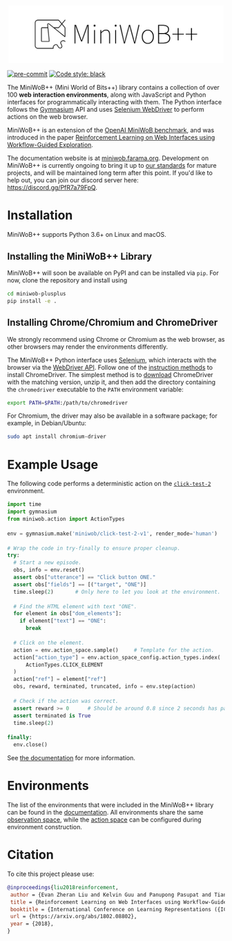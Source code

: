 <p align="center">
  <img src="https://raw.githubusercontent.com/Farama-Foundation/miniwob-plusplus/master/miniwobplusplus-text.png" width="500px"/>
</p>

[![pre-commit](https://img.shields.io/badge/pre--commit-enabled-brightgreen?logo=pre-commit&logoColor=white)](https://pre-commit.com/)
[![Code style: black](https://img.shields.io/badge/code%20style-black-000000.svg)](https://github.com/psf/black)

The MiniWoB++ (Mini World of Bits++) library contains a collection of over 100 **web interaction environments**,
along with JavaScript and Python interfaces for programmatically interacting with them.
The Python interface follows the [Gymnasium](https://gymnasium.farama.org/) API
and uses [Selenium WebDriver](https://www.selenium.dev/documentation/webdriver/)
to perform actions on the web browser. 

MiniWoB++ is an extension of the
[OpenAI MiniWoB benchmark](http://proceedings.mlr.press/v70/shi17a/shi17a.pdf),
and was introduced in the paper
[Reinforcement Learning on Web Interfaces using Workflow-Guided
Exploration](https://arxiv.org/abs/1802.08802).

The documentation website is at [miniwob.farama.org](https://miniwob.farama.org/).
Development on MiniWoB++ is currently ongoing to bring it up to [our standards](https://farama.org/project_standards.html) for mature projects, and will be maintained long term after this point. If you'd like to help out, you can join our discord server here: <https://discord.gg/PfR7a79FpQ>.

# Installation

MiniWoB++ supports Python 3.6+ on Linux and macOS.

## Installing the MiniWoB++ Library

MiniWoB++ will soon be available on PyPI and can be installed via `pip`. For now, clone the repository and install using

```sh
cd miniwob-plusplus
pip install -e .
```

## Installing Chrome/Chromium and ChromeDriver

We strongly recommend using Chrome or Chromium as the web browser,
as other browsers may render the environments differently.

The MiniWoB++ Python interface uses [Selenium](https://www.selenium.dev/documentation/webdriver/),
which interacts with the browser via the [WebDriver API](https://w3c.github.io/webdriver/).
Follow one of the
[instruction methods](https://www.selenium.dev/documentation/webdriver/getting_started/install_drivers/)
to install ChromeDriver. The simplest method is to
[download](https://chromedriver.chromium.org/downloads) ChromeDriver with the matching version,
unzip it, and then add the directory containing the `chromedriver` executable to the `PATH` environment variable:

```sh
export PATH=$PATH:/path/to/chromedriver
```

For Chromium, the driver may also be available in a software package; for example, in Debian/Ubuntu:

```sh
sudo apt install chromium-driver
```

# Example Usage

The following code performs a deterministic action on the
[`click-test-2`](http://miniwob.farama.org/environments/click-test-2/) environment. 

```python
import time
import gymnasium
from miniwob.action import ActionTypes

env = gymnasium.make('miniwob/click-test-2-v1', render_mode='human')

# Wrap the code in try-finally to ensure proper cleanup.
try:
  # Start a new episode.
  obs, info = env.reset()
  assert obs["utterance"] == "Click button ONE."
  assert obs["fields"] == [("target", "ONE")]
  time.sleep(2)       # Only here to let you look at the environment.
  
  # Find the HTML element with text "ONE".
  for element in obs["dom_elements"]:
    if element["text"] == "ONE":
      break

  # Click on the element.
  action = env.action_space.sample()     # Template for the action.
  action["action_type"] = env.action_space_config.action_types.index(
      ActionTypes.CLICK_ELEMENT
  )
  action["ref"] = element["ref"]
  obs, reward, terminated, truncated, info = env.step(action)

  # Check if the action was correct. 
  assert reward >= 0      # Should be around 0.8 since 2 seconds has passed.
  assert terminated is True
  time.sleep(2)

finally:
  env.close()
```

See [the documentation](http://miniwob.farama.org/content/python_usage/) for more information.

# Environments

The list of the environments that were included in the MiniWoB++ library can be found in the
[documentation](http://miniwob.farama.org/environments/list/).
All environments share the same [observation space](http://miniwob.farama.org/content/observation_space/),
while the [action space](http://miniwob.farama.org/content/action_space/) can be configured during environment construction.

# Citation

To cite this project please use:

```bibtex
@inproceedings{liu2018reinforcement,
 author = {Evan Zheran Liu and Kelvin Guu and Panupong Pasupat and Tianlin Shi and Percy Liang},
 title = {Reinforcement Learning on Web Interfaces using Workflow-Guided Exploration},
 booktitle = {International Conference on Learning Representations ({ICLR})},
 url = {https://arxiv.org/abs/1802.08802},
 year = {2018},
}
```
